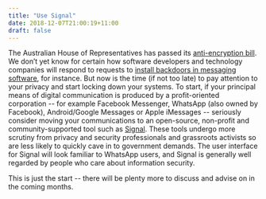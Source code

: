 ```yaml
---
title: "Use Signal"
date: 2018-12-07T21:00:19+11:00
draft: false
---
```


The Australian House of Representatives has passed its [anti-encryption bill](https://digitalrightswatch.org.au/2018/12/06/australian-parliament-ignores-overwhelming-evidence-against-encryption-bill/). We don’t yet know for certain how software developers and technology companies will respond to requests to [install backdoors in messaging software](https://www.theguardian.com/commentisfree/2018/dec/05/why-we-are-governed-by-idiots-and-you-should-be-worried), for instance. But now is the time (if not too late) to pay attention to your privacy and start locking down your systems. To start, if your principal means of digital communication is produced by a profit-oriented corporation -- for example Facebook Messenger, WhatsApp (also owned by Facebook), Android/Google Messages or Apple iMessages -- seriously consider moving your communications to an open-source, non-profit and community-supported tool such as [Signal](https://signal.org/). These tools undergo more scrutiny from privacy and security professionals and grassroots activists so are less likely to quickly cave in to government demands. The user interface for Signal will look familiar to WhatsApp users, and Signal is generally well regarded by people who care about information security.

This is just the start -- there will be plenty more to discuss and advise on in the coming months.

